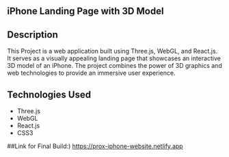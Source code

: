 ## iPhone Landing Page with 3D Model

## Description
This Project is a web application built using Three.js, WebGL, and React.js. It serves as a visually appealing landing page that showcases an interactive 3D model of an iPhone. The project combines the power of 3D graphics and web technologies to provide an immersive user experience.


## Technologies Used
- Three.js
- WebGL
- React.js
- CSS3

##Link for Final Build:)
https://prox-iphone-website.netlify.app

